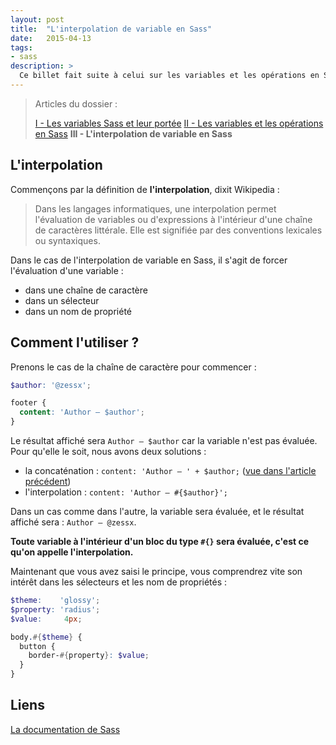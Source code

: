 ```yaml
---
layout: post
title:  "L'interpolation de variable en Sass"
date:   2015-04-13
tags:
- sass
description: >
  Ce billet fait suite à celui sur les variables et les opérations en Sass, et présente cette fois-ci l'interpolation de variable.
---
```


> Articles du dossier :
>
> [I - Les variables Sass et leur portée](https://blog.smarchal.com/les-variables-sass)
> [II - Les variables et les opérations en Sass](https://blog.smarchal.com/variables-et-operations-en-sass)
> **III - L'interpolation de variable en Sass**

## L'interpolation

Commençons par la définition de **l'interpolation**, dixit Wikipedia :

> Dans les langages informatiques, une interpolation permet l'évaluation de variables ou d'expressions à l'intérieur d'une chaîne de caractères littérale. Elle est signifiée par des conventions lexicales ou syntaxiques.

Dans le cas de l'interpolation de variable en Sass, il s'agit de forcer l'évaluation d'une variable :

- dans une chaîne de caractère
- dans un sélecteur
- dans un nom de propriété

## Comment l'utiliser ?

Prenons le cas de la chaîne de caractère pour commencer :

```scss
$author: '@zessx';

footer {
  content: 'Author — $author';
}
```

Le résultat affiché sera `Author — $author` car la variable n'est pas évaluée. Pour qu'elle le soit, nous avons deux solutions :

- la concaténation : `content: 'Author — ' + $author;` ([vue dans l'article précédent](https://blog.smarchal.com/variables-et-operations-en-sass))
- l'interpolation : `content: 'Author — #{$author}';`

Dans un cas comme dans l'autre, la variable sera évaluée, et le résultat affiché sera : `Author — @zessx`.

**Toute variable à l'intérieur d'un bloc du type `#{}` sera évaluée, c'est ce qu'on appelle l'interpolation.**

Maintenant que vous avez saisi le principe, vous comprendrez vite son intérêt dans les sélecteurs et les nom de propriétés :

```scss
$theme:    'glossy';
$property: 'radius';
$value:     4px;

body.#{$theme} {
  button {
    border-#{property}: $value;
  }
}
```

## Liens
[La documentation de Sass](https://sass-lang.com/documentation/file.SASS_REFERENCE.html)
